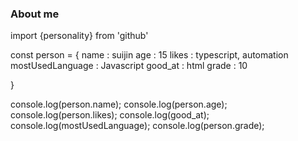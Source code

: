 ### About me

import {personality} from 'github' 

const person = { name : suijin
                  age : 15
                 likes : typescript, automation
                 mostUsedLanguage : Javascript 
                  good_at : html
                 grade : 10
                 
}

console.log(person.name);
console.log(person.age);
console.log(person.likes);
console.log(good_at);
console.log(mostUsedLanguage);
console.log(person.grade);


